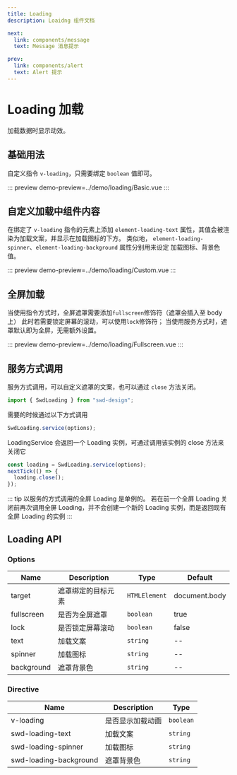 ```yaml
---
title: Loading
description: Loaidng 组件文档

next:
  link: components/message
  text: Message 消息提示

prev:
  link: components/alert
  text: Alert 提示
---
```


# Loading 加载

加载数据时显示动效。

## 基础用法

自定义指令 `v-loading`，只需要绑定 `boolean` 值即可。

::: preview
demo-preview=../demo/loading/Basic.vue
:::

## 自定义加载中组件内容

在绑定了 `v-loading` 指令的元素上添加 `element-loading-text` 属性，其值会被渲染为加载文案，并显示在加载图标的下方。 类似地， `element-loading-spinner`、`element-loading-background` 属性分别用来设定 加载图标、背景色值。

::: preview
demo-preview=../demo/loading/Custom.vue
:::

## 全屏加载

当使用指令方式时，全屏遮罩需要添加`fullscreen`修饰符（遮罩会插入至 body 上） 此时若需要锁定屏幕的滚动，可以使用`lock`修饰符； 当使用服务方式时，遮罩默认即为全屏，无需额外设置。

::: preview
demo-preview=../demo/loading/Fullscreen.vue
:::

## 服务方式调用

服务方式调用，可以自定义遮罩的文案，也可以通过 `close` 方法关闭。

```typescript
import { SwdLoading } from "swd-design";
```

需要的时候通过以下方式调用

```typescript
SwdLoading.service(options);
```

LoadingService 会返回一个 Loading 实例，可通过调用该实例的 close 方法来关闭它

```typescript
const loading = SwdLoading.service(options);
nextTick(() => {
  loading.close();
});
```

::: tip
以服务的方式调用的全屏 Loading 是单例的。 若在前一个全屏 Loading 关闭前再次调用全屏 Loading，并不会创建一个新的 Loading 实例，而是返回现有全屏 Loading 的实例
:::

## Loading API

### Options

| Name       | Description        | Type          | Default       |
| ---------- | ------------------ | ------------- | ------------- |
| target     | 遮罩绑定的目标元素 | `HTMLElement` | document.body |
| fullscreen | 是否为全屏遮罩     | `boolean`     | true          |
| lock       | 是否锁定屏幕滚动   | `boolean`     | false         |
| text       | 加载文案           | `string`      | --            |
| spinner    | 加载图标           | `string`      | --            |
| background | 遮罩背景色         | `string`      | --            |

### Directive

| Name                  | Description      | Type      |
| --------------------- | ---------------- | --------- |
| v-loading             | 是否显示加载动画 | `boolean` |
| swd-loading-text       | 加载文案         | `string`  |
| swd-loading-spinner    | 加载图标         | `string`  |
| swd-loading-background | 遮罩背景色       | `string`  |
